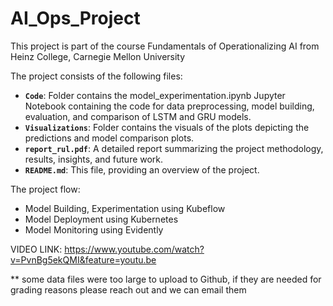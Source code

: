# AI_Ops_Project
This project is part of the course Fundamentals of Operationalizing AI from Heinz College, Carnegie Mellon University

The project consists of the following files:

- **`Code`**: Folder contains the model_experimentation.ipynb Jupyter Notebook containing the code for data preprocessing, model building, evaluation, and comparison of LSTM and GRU models.
- **`Visualizations`**: Folder contains the visuals of the plots depicting the predictions and model comparison plots.
- **`report_rul.pdf`**: A detailed report summarizing the project methodology, results, insights, and future work.
- **`README.md`**: This file, providing an overview of the project.


The project flow:
- Model Building, Experimentation using Kubeflow
- Model Deployment using Kubernetes
- Model Monitoring using Evidently

VIDEO LINK: https://www.youtube.com/watch?v=PvnBg5ekQMI&feature=youtu.be

** some data files were too large to upload to Github, if they are needed for grading reasons please reach out and we can email them
